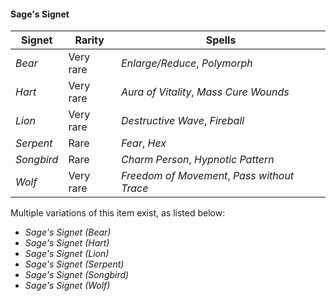 #### Sage's Signet
| Signet     | Rarity    | Spells                                      |
|------------|-----------|---------------------------------------------|
| *Bear*     | Very rare | *Enlarge/Reduce*, *Polymorph*               |
| *Hart*     | Very rare | *Aura of Vitality*, *Mass Cure Wounds*      |
| *Lion*     | Very rare | *Destructive Wave*, *Fireball*              |
| *Serpent*  | Rare      | *Fear*, *Hex*                               |
| *Songbird* | Rare      | *Charm Person*, *Hypnotic Pattern*          |
| *Wolf*     | Very rare | *Freedom of Movement*, *Pass without Trace* |

Multiple variations of this item exist, as listed below:

- *Sage's Signet (Bear)*
- *Sage's Signet (Hart)*
- *Sage's Signet (Lion)*
- *Sage's Signet (Serpent)*
- *Sage's Signet (Songbird)*
- *Sage's Signet (Wolf)*